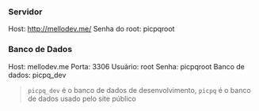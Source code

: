 ### Servidor
Host: http://mellodev.me/
Senha do root: picpqroot

### Banco de Dados
Host: mellodev.me
Porta: 3306
Usuário: root
Senha: picpqroot
Banco de dados: picpq_dev
>`picpq_dev` é o banco de dados de desenvolvimento, `picpq` é o banco de dados usado pelo site público

